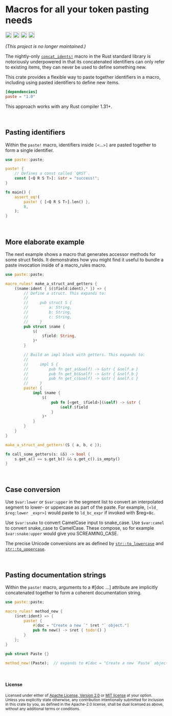 Macros for all your token pasting needs
=======================================

[<img alt="github" src="https://img.shields.io/badge/github-dtolnay/paste-8da0cb?style=for-the-badge&labelColor=555555&logo=github" height="20">](https://github.com/dtolnay/paste)
[<img alt="crates.io" src="https://img.shields.io/crates/v/paste.svg?style=for-the-badge&color=fc8d62&logo=rust" height="20">](https://crates.io/crates/paste)
[<img alt="docs.rs" src="https://img.shields.io/badge/docs.rs-paste-66c2a5?style=for-the-badge&labelColor=555555&logo=docs.rs" height="20">](https://docs.rs/paste)
[<img alt="build status" src="https://img.shields.io/github/actions/workflow/status/dtolnay/paste/ci.yml?branch=master&style=for-the-badge" height="20">](https://github.com/dtolnay/paste/actions?query=branch%3Amaster)

_(This project is no longer maintained.)_

The nightly-only [`concat_idents!`] macro in the Rust standard library is
notoriously underpowered in that its concatenated identifiers can only refer to
existing items, they can never be used to define something new.

[`concat_idents!`]: https://doc.rust-lang.org/std/macro.concat_idents.html

This crate provides a flexible way to paste together identifiers in a macro,
including using pasted identifiers to define new items.

```toml
[dependencies]
paste = "1.0"
```

This approach works with any Rust compiler 1.31+.

<br>

## Pasting identifiers

Within the `paste!` macro, identifiers inside `[<`...`>]` are pasted together to
form a single identifier.

```rust
use paste::paste;

paste! {
    // Defines a const called `QRST`.
    const [<Q R S T>]: &str = "success!";
}

fn main() {
    assert_eq!(
        paste! { [<Q R S T>].len() },
        8,
    );
}
```

<br>

## More elaborate example

The next example shows a macro that generates accessor methods for some struct
fields. It demonstrates how you might find it useful to bundle a paste
invocation inside of a macro\_rules macro.

```rust
use paste::paste;

macro_rules! make_a_struct_and_getters {
    ($name:ident { $($field:ident),* }) => {
        // Define a struct. This expands to:
        //
        //     pub struct S {
        //         a: String,
        //         b: String,
        //         c: String,
        //     }
        pub struct $name {
            $(
                $field: String,
            )*
        }

        // Build an impl block with getters. This expands to:
        //
        //     impl S {
        //         pub fn get_a(&self) -> &str { &self.a }
        //         pub fn get_b(&self) -> &str { &self.b }
        //         pub fn get_c(&self) -> &str { &self.c }
        //     }
        paste! {
            impl $name {
                $(
                    pub fn [<get_ $field>](&self) -> &str {
                        &self.$field
                    }
                )*
            }
        }
    }
}

make_a_struct_and_getters!(S { a, b, c });

fn call_some_getters(s: &S) -> bool {
    s.get_a() == s.get_b() && s.get_c().is_empty()
}
```

<br>

## Case conversion

Use `$var:lower` or `$var:upper` in the segment list to convert an interpolated
segment to lower- or uppercase as part of the paste. For example, `[<ld_
$reg:lower _expr>]` would paste to `ld_bc_expr` if invoked with $reg=`Bc`.

Use `$var:snake` to convert CamelCase input to snake\_case.
Use `$var:camel` to convert snake\_case to CamelCase.
These compose, so for example `$var:snake:upper` would give you SCREAMING\_CASE.

The precise Unicode conversions are as defined by [`str::to_lowercase`] and
[`str::to_uppercase`].

[`str::to_lowercase`]: https://doc.rust-lang.org/std/primitive.str.html#method.to_lowercase
[`str::to_uppercase`]: https://doc.rust-lang.org/std/primitive.str.html#method.to_uppercase

<br>

## Pasting documentation strings

Within the `paste!` macro, arguments to a #\[doc ...\] attribute are implicitly
concatenated together to form a coherent documentation string.

```rust
use paste::paste;

macro_rules! method_new {
    ($ret:ident) => {
        paste! {
            #[doc = "Create a new `" $ret "` object."]
            pub fn new() -> $ret { todo!() }
        }
    };
}

pub struct Paste {}

method_new!(Paste);  // expands to #[doc = "Create a new `Paste` object"]
```

<br>

#### License

<sup>
Licensed under either of <a href="LICENSE-APACHE">Apache License, Version
2.0</a> or <a href="LICENSE-MIT">MIT license</a> at your option.
</sup>

<br>

<sub>
Unless you explicitly state otherwise, any contribution intentionally submitted
for inclusion in this crate by you, as defined in the Apache-2.0 license, shall
be dual licensed as above, without any additional terms or conditions.
</sub>

